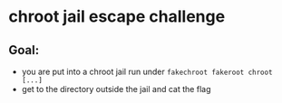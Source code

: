 # chroot jail escape challenge

## Goal:
  - you are put into a chroot jail run under `fakechroot fakeroot chroot [...]`
  - get to the directory outside the jail and cat the flag
